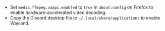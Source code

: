 - Set `media.ffmpeg.vaapi.enabled` to `true` in `about:config` on Firefox to enable
hardware-accelerated video decoding. 
- Copy the Discord desktop file to `~/.local/share/applications` to enable
  Wayland. 
